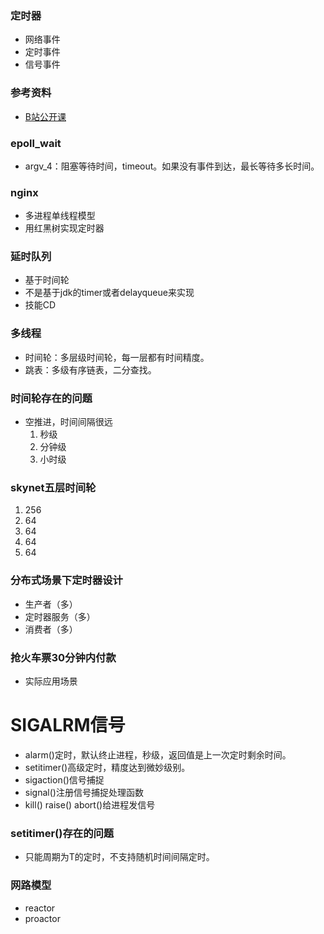 ### 定时器
- 网络事件
- 定时事件
- 信号事件
### 参考资料
- [B站公开课](https://www.bilibili.com/video/BV1uZ4y1r7Fy?spm_id_from=333.337.search-card.all.click&vd_source=e9f1ced96b267a4bc02ec41ca31d850a)
### epoll_wait
- argv_4：阻塞等待时间，timeout。如果没有事件到达，最长等待多长时间。
### nginx
- 多进程单线程模型
- 用红黑树实现定时器
### 延时队列
- 基于时间轮
- 不是基于jdk的timer或者delayqueue来实现
- 技能CD
### 多线程
- 时间轮：多层级时间轮，每一层都有时间精度。
- 跳表：多级有序链表，二分查找。
### 时间轮存在的问题
- 空推进，时间间隔很远
    1. 秒级
    2. 分钟级
    3. 小时级
### skynet五层时间轮
1. 256
2. 64
3. 64
4. 64
5. 64
### 分布式场景下定时器设计
- 生产者（多）
- 定时器服务（多）
- 消费者（多）
### 抢火车票30分钟内付款
- 实际应用场景
# SIGALRM信号
- alarm()定时，默认终止进程，秒级，返回值是上一次定时剩余时间。
- setitimer()高级定时，精度达到微妙级别。
- sigaction()信号捕捉
- signal()注册信号捕捉处理函数
- kill() raise() abort()给进程发信号
### setitimer()存在的问题
- 只能周期为T的定时，不支持随机时间间隔定时。
### 网路模型
- reactor
- proactor